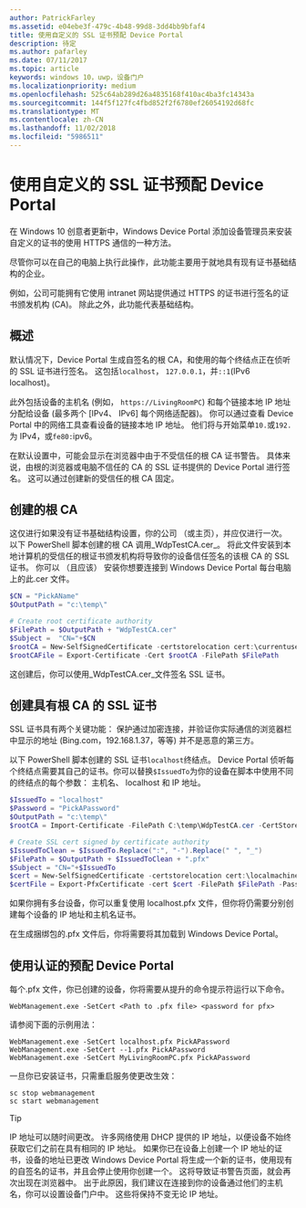 ```yaml
---
author: PatrickFarley
ms.assetid: e04ebe3f-479c-4b48-99d8-3dd4bb9bfaf4
title: 使用自定义的 SSL 证书预配 Device Portal
description: 待定
ms.author: pafarley
ms.date: 07/11/2017
ms.topic: article
keywords: windows 10，uwp，设备门户
ms.localizationpriority: medium
ms.openlocfilehash: 525c64ab289d26a4835168f410ac4ba3fc14343a
ms.sourcegitcommit: 144f5f127fc4fbd852f2f6780ef26054192d68fc
ms.translationtype: MT
ms.contentlocale: zh-CN
ms.lasthandoff: 11/02/2018
ms.locfileid: "5986511"
---
```

# <a name="provision-device-portal-with-a-custom-ssl-certificate"></a>使用自定义的 SSL 证书预配 Device Portal
在 Windows 10 创意者更新中，Windows Device Portal 添加设备管理员来安装自定义的证书的使用 HTTPS 通信的一种方法。 

尽管你可以在自己的电脑上执行此操作，此功能主要用于就地具有现有证书基础结构的企业。  

例如，公司可能拥有它使用 intranet 网站提供通过 HTTPS 的证书进行签名的证书颁发机构 (CA)。 除此之外，此功能代表基础结构。 

## <a name="overview"></a>概述
默认情况下，Device Portal 生成自签名的根 CA，和使用的每个终结点正在侦听的 SSL 证书进行签名。 这包括`localhost`， `127.0.0.1`，并`::1`(IPv6 localhost)。

此外包括设备的主机名 (例如， `https://LivingRoomPC`) 和每个链接本地 IP 地址分配给设备 (最多两个 [IPv4、 IPv6] 每个网络适配器)。 你可以通过查看 Device Portal 中的网络工具查看设备的链接本地 IP 地址。 他们将与开始菜单`10.`或`192.`为 IPv4，或`fe80:`ipv6。 

在默认设置中，可能会显示在浏览器中由于不受信任的根 CA 证书警告。 具体来说，由根的浏览器或电脑不信任的 CA 的 SSL 证书提供的 Device Portal 进行签名。 这可以通过创建新的受信任的根 CA 固定。

## <a name="create-a-root-ca"></a>创建的根 CA

这仅进行如果没有证书基础结构设置，你的公司 （或主页），并应仅进行一次。 以下 PowerShell 脚本创建的根 CA 调用_WdpTestCA.cer_。 将此文件安装到本地计算机的受信任的根证书颁发机构将导致你的设备信任签名的该根 CA 的 SSL 证书。 你可以 （且应该） 安装你想要连接到 Windows Device Portal 每台电脑上的此.cer 文件。  

```PowerShell
$CN = "PickAName"
$OutputPath = "c:\temp\"

# Create root certificate authority
$FilePath = $OutputPath + "WdpTestCA.cer"
$Subject =  "CN="+$CN
$rootCA = New-SelfSignedCertificate -certstorelocation cert:\currentuser\my -Subject $Subject -HashAlgorithm "SHA512" -KeyUsage CertSign,CRLSign
$rootCAFile = Export-Certificate -Cert $rootCA -FilePath $FilePath
```

这创建后，你可以使用_WdpTestCA.cer_文件签名 SSL 证书。 

## <a name="create-an-ssl-certificate-with-the-root-ca"></a>创建具有根 CA 的 SSL 证书

SSL 证书具有两个关键功能： 保护通过加密连接，并验证你实际通信的浏览器栏中显示的地址 (Bing.com，192.168.1.37，等等) 并不是恶意的第三方。

以下 PowerShell 脚本创建的 SSL 证书`localhost`终结点。 Device Portal 侦听每个终结点需要其自己的证书。你可以替换`$IssuedTo`为你的设备在脚本中使用不同的终结点的每个参数： 主机名、 localhost 和 IP 地址。

```PowerShell
$IssuedTo = "localhost"
$Password = "PickAPassword"
$OutputPath = "c:\temp\"
$rootCA = Import-Certificate -FilePath C:\temp\WdpTestCA.cer -CertStoreLocation Cert:\CurrentUser\My\

# Create SSL cert signed by certificate authority
$IssuedToClean = $IssuedTo.Replace(":", "-").Replace(" ", "_")
$FilePath = $OutputPath + $IssuedToClean + ".pfx"
$Subject = "CN="+$IssuedTo
$cert = New-SelfSignedCertificate -certstorelocation cert:\localmachine\my -Subject $Subject -DnsName $IssuedTo -Signer $rootCA -HashAlgorithm "SHA512"
$certFile = Export-PfxCertificate -cert $cert -FilePath $FilePath -Password (ConvertTo-SecureString -String $Password -Force -AsPlainText)
```

如果你拥有多台设备，你可以重复使用 localhost.pfx 文件，但你将仍需要分别创建每个设备的 IP 地址和主机名证书。

在生成捆绑包的.pfx 文件后，你将需要将其加载到 Windows Device Portal。 

## <a name="provision-device-portal-with-the-certifications"></a>使用认证的预配 Device Portal

每个.pfx 文件，你已创建的设备，你将需要从提升的命令提示符运行以下命令。

```
WebManagement.exe -SetCert <Path to .pfx file> <password for pfx> 
```

请参阅下面的示例用法：
```
WebManagement.exe -SetCert localhost.pfx PickAPassword
WebManagement.exe -SetCert --1.pfx PickAPassword
WebManagement.exe -SetCert MyLivingRoomPC.pfx PickAPassword
```

一旦你已安装证书，只需重启服务使更改生效：

```
sc stop webmanagement
sc start webmanagement
```

> [!TIP]
> IP 地址可以随时间更改。
许多网络使用 DHCP 提供的 IP 地址，以便设备不始终获取它们之前在具有相同的 IP 地址。 如果你已在设备上创建一个 IP 地址的证书，设备的地址已更改 Windows Device Portal 将生成一个新的证书，使用现有的自签名的证书，并且会停止使用你创建一个。 这将导致证书警告页面，就会再次出现在浏览器中。 出于此原因，我们建议在连接到你的设备通过他们的主机名，你可以设置设备门户中。 这些将保持不变无论 IP 地址。
